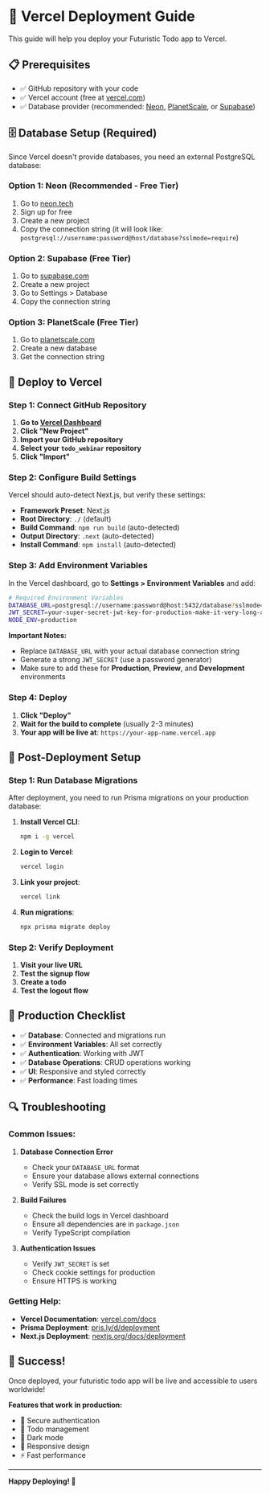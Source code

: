 # 🚀 Vercel Deployment Guide

This guide will help you deploy your Futuristic Todo app to Vercel.

## 📋 Prerequisites

- ✅ GitHub repository with your code
- ✅ Vercel account (free at [vercel.com](https://vercel.com))
- ✅ Database provider (recommended: [Neon](https://neon.tech), [PlanetScale](https://planetscale.com), or [Supabase](https://supabase.com))

## 🗄️ Database Setup (Required)

Since Vercel doesn't provide databases, you need an external PostgreSQL database:

### Option 1: Neon (Recommended - Free Tier)

1. Go to [neon.tech](https://neon.tech)
2. Sign up for free
3. Create a new project
4. Copy the connection string (it will look like: `postgresql://username:password@host/database?sslmode=require`)

### Option 2: Supabase (Free Tier)

1. Go to [supabase.com](https://supabase.com)
2. Create a new project
3. Go to Settings > Database
4. Copy the connection string

### Option 3: PlanetScale (Free Tier)

1. Go to [planetscale.com](https://planetscale.com)
2. Create a new database
3. Get the connection string

## 🚀 Deploy to Vercel

### Step 1: Connect GitHub Repository

1. **Go to [Vercel Dashboard](https://vercel.com/dashboard)**
2. **Click "New Project"**
3. **Import your GitHub repository**
4. **Select your `todo_webinar` repository**
5. **Click "Import"**

### Step 2: Configure Build Settings

Vercel should auto-detect Next.js, but verify these settings:

- **Framework Preset**: Next.js
- **Root Directory**: `./` (default)
- **Build Command**: `npm run build` (auto-detected)
- **Output Directory**: `.next` (auto-detected)
- **Install Command**: `npm install` (auto-detected)

### Step 3: Add Environment Variables

In the Vercel dashboard, go to **Settings > Environment Variables** and add:

```bash
# Required Environment Variables
DATABASE_URL=postgresql://username:password@host:5432/database?sslmode=require
JWT_SECRET=your-super-secret-jwt-key-for-production-make-it-very-long-and-random
NODE_ENV=production
```

**Important Notes:**

- Replace `DATABASE_URL` with your actual database connection string
- Generate a strong `JWT_SECRET` (use a password generator)
- Make sure to add these for **Production**, **Preview**, and **Development** environments

### Step 4: Deploy

1. **Click "Deploy"**
2. **Wait for the build to complete** (usually 2-3 minutes)
3. **Your app will be live at**: `https://your-app-name.vercel.app`

## 🔧 Post-Deployment Setup

### Step 1: Run Database Migrations

After deployment, you need to run Prisma migrations on your production database:

1. **Install Vercel CLI**:

   ```bash
   npm i -g vercel
   ```

2. **Login to Vercel**:

   ```bash
   vercel login
   ```

3. **Link your project**:

   ```bash
   vercel link
   ```

4. **Run migrations**:
   ```bash
   npx prisma migrate deploy
   ```

### Step 2: Verify Deployment

1. **Visit your live URL**
2. **Test the signup flow**
3. **Create a todo**
4. **Test the logout flow**

## 🎯 Production Checklist

- ✅ **Database**: Connected and migrations run
- ✅ **Environment Variables**: All set correctly
- ✅ **Authentication**: Working with JWT
- ✅ **Database Operations**: CRUD operations working
- ✅ **UI**: Responsive and styled correctly
- ✅ **Performance**: Fast loading times

## 🔍 Troubleshooting

### Common Issues:

1. **Database Connection Error**

   - Check your `DATABASE_URL` format
   - Ensure your database allows external connections
   - Verify SSL mode is set correctly

2. **Build Failures**

   - Check the build logs in Vercel dashboard
   - Ensure all dependencies are in `package.json`
   - Verify TypeScript compilation

3. **Authentication Issues**
   - Verify `JWT_SECRET` is set
   - Check cookie settings for production
   - Ensure HTTPS is working

### Getting Help:

- **Vercel Documentation**: [vercel.com/docs](https://vercel.com/docs)
- **Prisma Deployment**: [pris.ly/d/deployment](https://pris.ly/d/deployment)
- **Next.js Deployment**: [nextjs.org/docs/deployment](https://nextjs.org/docs/deployment)

## 🌟 Success!

Once deployed, your futuristic todo app will be live and accessible to users worldwide!

**Features that work in production:**

- 🔐 Secure authentication
- 📝 Todo management
- 🌙 Dark mode
- 📱 Responsive design
- ⚡ Fast performance

---

**Happy Deploying! 🚀**
